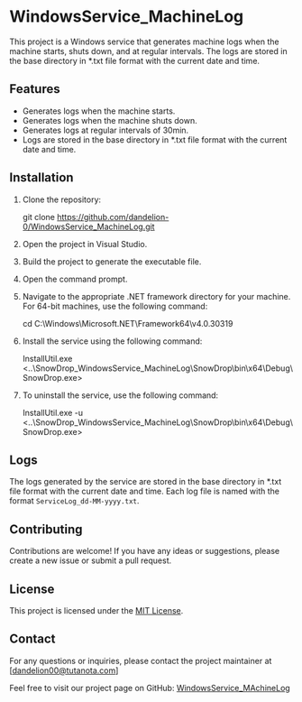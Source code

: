 # WindowsService_MachineLog

This project is a Windows service that generates machine logs when the machine starts, shuts down, and at regular intervals. The logs are stored in the base directory in *.txt file format with the current date and time.

## Features

- Generates logs when the machine starts.
- Generates logs when the machine shuts down.
- Generates logs at regular intervals of 30min.
- Logs are stored in the base directory in *.txt file format with the current date and time.

## Installation

1. Clone the repository:
   

   git clone https://github.com/dandelion-0/WindowsService_MachineLog.git
   


2. Open the project in Visual Studio.

3. Build the project to generate the executable file.

4. Open the command prompt.

5. Navigate to the appropriate .NET framework directory for your machine. For 64-bit machines, use the following command:
   

   cd C:\Windows\Microsoft.NET\Framework64\v4.0.30319
   


6. Install the service using the following command:
   

   InstallUtil.exe <..\SnowDrop_WindowsService_MachineLog\SnowDrop\bin\x64\Debug\SnowDrop.exe>
   


7. To uninstall the service, use the following command:
   

   InstallUtil.exe -u <..\SnowDrop_WindowsService_MachineLog\SnowDrop\bin\x64\Debug\SnowDrop.exe>

   
   
## Logs

The logs generated by the service are stored in the base directory in *.txt file format with the current date and time. Each log file is named with the format `ServiceLog_dd-MM-yyyy.txt`.

## Contributing

Contributions are welcome! If you have any ideas or suggestions, please create a new issue or submit a pull request.

## License

This project is licensed under the [MIT License](LICENSE).

## Contact

For any questions or inquiries, please contact the project maintainer at [dandelion00@tutanota.com]

Feel free to visit our project page on GitHub: [WindowsService_MAchineLog](https://github.com/dandelion-0/WindowsService_MachineLog/)
